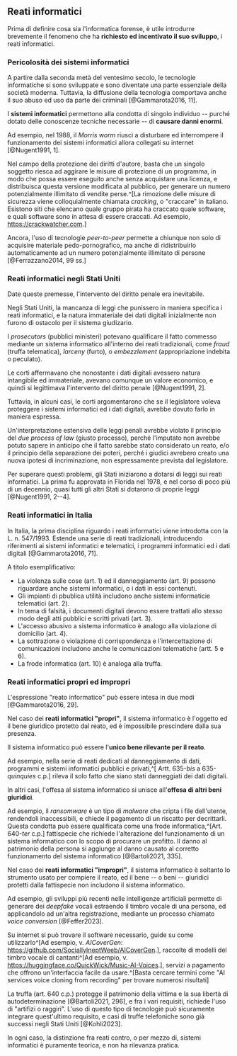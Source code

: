 ## Reati informatici

Prima di definire cosa sia l'informatica forense, è utile introdurre brevemente il fenomeno che ha **richiesto ed incentivato il suo sviluppo**, i reati informatici.

### Pericolosità dei sistemi informatici

A partire dalla seconda metà del ventesimo secolo, le tecnologie informatiche si sono sviluppate e sono diventate una parte essenziale della società moderna.
Tuttavia, la diffusione della tecnologia comportava anche il suo abuso ed uso da parte dei criminali [@Gammarota2016, 11].

I **sistemi informatici** permettono alla condotta di singolo individuo -- purché dotato delle conoscenze tecniche necessarie -- di **causare danni enormi**.

Ad esempio, nel 1988, il *Morris worm* riuscì a disturbare ed interrompere il funzionamento dei sistemi informatici allora collegati su internet [@Nugent1991, 1].

Nel campo della protezione dei diritti d'autore, basta che un singolo soggetto riesca ad aggirare le misure di protezione di un programma, in modo che possa essere eseguito anche senza acquistare una licenza, e distribuisca questa versione modificata al pubblico, per generare un numero potenzialmente illimitato di vendite perse.^[La rimozione delle misure di sicurezza viene colloquialmente chiamata *cracking*, o "craccare" in italiano. Esistono siti che elencano quale gruppo pirata ha craccato quale software, e quali software sono in attesa di essere craccati. Ad esempio, <https://crackwatcher.com>.]

Ancora, l'uso di tecnologie *peer-to-peer* permette a chiunque non solo di acquisire materiale pedo-pornografico, ma anche di ridistribuirlo automaticamente ad un numero potenzialmente illimitato di persone [@Ferrazzano2014, 99 ss.]

### Reati informatici negli Stati Uniti

Date queste premesse, l'intervento del diritto penale era inevitabile.

Negli Stati Uniti, la mancanza di leggi che punissero in maniera specifica i reati informatici, e la natura immateriale dei dati digitali inizialmente non furono di ostacolo per il sistema giudizario.

I *prosecutors* (pubblici ministeri) potevano qualificare il fatto commesso mediante un sistema informatico all'interno dei reati tradizionali, come *fraud* (truffa telematica), *larceny* (furto), o *embezzlement* (appropriazione indebita o peculato).

Le corti affermavano che nonostante i dati digitali avessero natura intangibile ed immateriale, avevano comunque un valore economico, e quindi si legittimava l'intervento del diritto penale [@Nugent1991, 2].

Tuttavia, in alcuni casi, le corti argomentarono che se il legislatore voleva proteggere i sistemi informatici ed i dati digitali, avrebbe dovuto farlo in maniera espressa.

Un'interpretazione estensiva delle leggi penali avrebbe violato il principio del *due process of law* (giusto processo), perché l'imputato non avrebbe potuto sapere in anticipo che il fatto sarebbe stato considerato un reato, e/o il principio della separazione dei poteri, perché i giudici avrebero creato una nuova ipotesi di incriminazione, non espressamente prevista dal legislatore.

Per superare questi problemi, gli Stati iniziarono a dotarsi di leggi sui reati informatici.
La prima fu approvata in Florida nel 1978, e nel corso di poco più di un decennio, quasi tutti gli altri Stati si dotarono di proprie leggi [@Nugent1991, 2--4].

### Reati informatici in Italia

In Italia, la prima disciplina riguardo i reati informatici viene introdotta con la L. n. 547/1993.
Estende una serie di reati tradizionali, introducendo riferimenti ai sistemi informatici e telematici, i programmi informatici ed i dati digitali [@Gammarota2016, 71].

A titolo esemplificativo:

- La violenza sulle cose (art. 1) ed il danneggiamento (art. 9) possono riguardare anche sistemi informatici, o i dati in essi contenuti.
- Gli impianti di pbublica utilità includono anche sistemi informaticie telematici (art. 2).
- In tema di falsità, i documenti digitali devono essere trattati allo stesso modo degli atti pubblici e scritti privati (art. 3).
- L'accesso abusivo a sistema informatico è analogo alla violazione di domicilio (art. 4).
- La sottrazione o violazione di corrispondenza e l'intercettazione di comunicazioni includono anche le comunicazioni telematiche (artt. 5 e 6).
- La frode informatica (art. 10) è analoga alla truffa.

### Reati informatici propri ed impropri

L'espressione "reato informatico" può essere intesa in due modi [@Gammarota2016, 29].

Nel caso dei **reati informatici "propri"**, il sistema informatico è l'oggetto ed il bene giuridico protetto dal reato, ed è impossibile prescindere dalla sua presenza.

Il sistema informatico può essere l'**unico bene rilevante per il reato**.

Ad esempio, nella serie di reati dedicati al danneggiamento di dati, programmi e sistemi informatici pubblici e privati,^[
Artt. 635-*bis* a 635-*quinquies* c.p.]
rileva il solo fatto che siano stati danneggiati dei dati digitali.

In altri casi, l'offesa al sistema informatico si unisce all'**offesa di altri beni giuridici**.

Ad esempio, il *ransomware* è un tipo di *malware* che cripta i file dell'utente, rendendoli inaccessibili, e chiede il pagamento di un riscatto per decrittarli.
Questa condotta può essere qualificata come una frode informatica,^[Art. 640-*ter* c.p.] fattispecie che richiede l'alterazione del funzionamento di un sistema informatico con lo scopo di procurare un profitto.
Il danno al patrimonio della persona si aggiunge al danno causato al corretto funzionamento del sistema informatico [@Bartoli2021, 335].

Nel caso dei **reati informatici "impropri"**, il sistema informatico è soltanto lo strumento usato per compiere il reato, ed il bene -- o beni -- giuridici protetti dalla fattispecie non includono il sistema informatico.

Ad esempio, gli sviluppi più recenti nelle intelligenze artificiali permette di generare dei *deepfake* vocali estraendo il timbro vocale di una persona, ed applicandolo ad un'altra registrazione, mediante un processo chiamato *voice conversion* [@Feffer2023].

Su internet si può trovare il software necessario, guide su come utilizzarlo^[Ad esempio, v. *AICoverGen*: <https://github.com/SociallyIneptWeeb/AICoverGen>.],
raccolte di modelli del timbro vocale di cantanti^[Ad esempio, v. <https://huggingface.co/QuickWick/Music-AI-Voices>.],
servizi a pagamento che offrono un'interfaccia facile da usare.^[Basta cercare termini come "AI services voice cloning from recording" per trovare numerosi risultati]

La truffa (art. 640 c.p.) protegge il patrimonio della vittima e la sua libertà di autodeterminazione [@Bartoli2021, 296], e fra i vari requisiti, richiede l'uso di "artifizi o raggiri".
L'uso di questo tipo di tecnologie può sicuramente integrare quest'ultimo requisito, e casi di truffe telefoniche sono già successi negli Stati Uniti [@Kohli2023].

In ogni caso, la distinzione fra reati contro, o per mezzo di, sistemi informatici è puramente teorica, e non ha rilevanza pratica.

